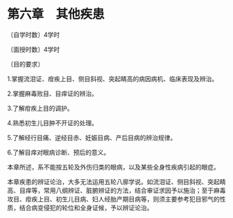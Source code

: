 # 第六章　其他疾患

〔自学时数〕4学时

〔面授时数〕4学时

〔目的要求〕

1.掌握流泪证、疳疾上目、侧目斜视、突起睛高的病因病机、临床表现及辨治。

2.掌握麻毒败目、目痒证的辨治。

3.了解疳疾上目的调护。

4.熟悉初生儿目肿不开证的处理。

5.了解经行目痛、逆经目赤、妊娠目病、产后目病的辨治规律。

6.了解目痒对眼病诊断、预后的意义。

本章所述，系不能按五轮及外伤归类的眼病，以及某些全身性疾病引起的眼症。

本章疾患的辨证论治，大多无法运用五轮八廓学说。如流泪证、侧目斜视、突起睛高、目痒等，常用八纲辨证、脏腑辨证的方法，结合审证求因予以施治；至于麻毒攻目、疳疾上目、初生儿目病、妇人经胎产期目病等，则须主要参考犯目邪气的性质，结合病变侵犯的轮位和全身证候，予以辨证论治。
